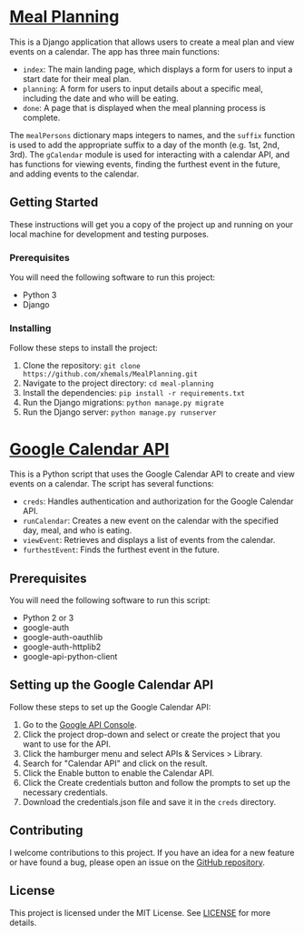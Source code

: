 # [Meal Planning](MealPlanning/views.py)

This is a Django application that allows users to create a meal plan and view events on a calendar. The app has three main functions:

- `index`: The main landing page, which displays a form for users to input a start date for their meal plan.
- `planning`: A form for users to input details about a specific meal, including the date and who will be eating.
- `done`: A page that is displayed when the meal planning process is complete.

The `mealPersons` dictionary maps integers to names, and the `suffix` function is used to add the appropriate suffix to a day of the month (e.g. 1st, 2nd, 3rd). The `gCalendar` module is used for interacting with a calendar API, and has functions for viewing events, finding the furthest event in the future, and adding events to the calendar.

## Getting Started

These instructions will get you a copy of the project up and running on your local machine for development and testing purposes.

### Prerequisites

You will need the following software to run this project:

- Python 3
- Django

### Installing

Follow these steps to install the project:

1. Clone the repository: `git clone https://github.com/xhemals/MealPlanning.git`
2. Navigate to the project directory: `cd meal-planning`
3. Install the dependencies: `pip install -r requirements.txt`
4. Run the Django migrations: `python manage.py migrate`
5. Run the Django server: `python manage.py runserver`

# [Google Calendar API](MealPlanning/gCalendar.py)

This is a Python script that uses the Google Calendar API to create and view events on a calendar. The script has several functions:

- `creds`: Handles authentication and authorization for the Google Calendar API.
- `runCalendar`: Creates a new event on the calendar with the specified day, meal, and who is eating.
- `viewEvent`: Retrieves and displays a list of events from the calendar.
- `furthestEvent`: Finds the furthest event in the future.

## Prerequisites

You will need the following software to run this script:

- Python 2 or 3
- google-auth
- google-auth-oauthlib
- google-auth-httplib2
- google-api-python-client

## Setting up the Google Calendar API

Follow these steps to set up the Google Calendar API:

1. Go to the [Google API Console](https://console.developers.google.com/apis/).
2. Click the project drop-down and select or create the project that you want to use for the API.
3. Click the hamburger menu and select APIs & Services > Library.
4. Search for "Calendar API" and click on the result.
5. Click the Enable button to enable the Calendar API.
6. Click the Create credentials button and follow the prompts to set up the necessary credentials.
7. Download the credentials.json file and save it in the `creds` directory.

## Contributing

I welcome contributions to this project. If you have an idea for a new feature or have found a bug, please open an issue on the [GitHub repository](https://github.com/user/meal-planning).

## License

This project is licensed under the MIT License. See [LICENSE](LICENSE) for more details.
